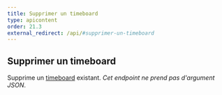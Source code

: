 ```yaml
---
title: Supprimer un timeboard
type: apicontent
order: 21.3
external_redirect: /api/#supprimer-un-timeboard
---
```


## Supprimer un timeboard
Supprime un [timeboard][1] existant.
*Cet endpoint ne prend pas d'argument JSON*.

[1]: /fr/graphing/dashboards/timeboard
